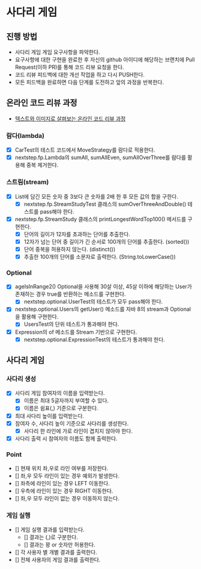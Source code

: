 # 사다리 게임
## 진행 방법
* 사다리 게임 게임 요구사항을 파악한다.
* 요구사항에 대한 구현을 완료한 후 자신의 github 아이디에 해당하는 브랜치에 Pull Request(이하 PR)를 통해 코드 리뷰 요청을 한다.
* 코드 리뷰 피드백에 대한 개선 작업을 하고 다시 PUSH한다.
* 모든 피드백을 완료하면 다음 단계를 도전하고 앞의 과정을 반복한다.

## 온라인 코드 리뷰 과정
* [텍스트와 이미지로 살펴보는 온라인 코드 리뷰 과정](https://github.com/nextstep-step/nextstep-docs/tree/master/codereview)

### 람다(lambda)
- [X] CarTest의 테스트 코드에서 MoveStrategy를 람다로 적용한다.
- [X] nextstep.fp.Lambda의 sumAll, sumAllEven, sumAllOverThree를 람다를 활용해 중복 제거한다.

### 스트림(stream)
- [X] List에 담긴 모든 숫자 중 3보다 큰 숫자를 2배 한 후 모든 값의 합을 구한다.
    - [X] nextstep.fp.StreamStudyTest 클래스의 sumOverThreeAndDouble() 테스트를 pass해야 한다.
- [X] nextstep.fp.StreamStudy 클래스의 printLongestWordTop100() 메서드를 구현한다.
    - [X] 단어의 길이가 12자를 초과하는 단어를 추출한다.
    - [X] 12자가 넘는 단어 중 길이가 긴 순서로 100개의 단어를 추출한다. (sorted())
    - [X] 단어 중복을 허용하지 않는다. (distinct())
    - [X] 추출한 100개의 단어를 소문자로 출력한다. (String.toLowerCase())

### Optional
- [X] ageIsInRange2() Optional을 사용해 30살 이상, 45살 이하에 해당하는 User가 존재하는 경우 true를 반환하는 메소드를 구현한다.
    - [X] nextstep.optional.UserTest의 테스트가 모두 pass해야 한다.
- [X] nextstep.optional.Users의 getUser() 메소드를 자바 8의 stream과 Optional을 활용해 구현한다.
    - [X] UsersTest의 단위 테스트가 통과해야 한다.
- [X] Expression의 of 메소드를 Stream 기반으로 구현한다.
    - [X] nextstep.optional.ExpressionTest의 테스트가 통과해야 한다.

## 사다리 게임

### 사다리 생성
- [X] 사다리 게임 참여자의 이름을 입력받는다.
  - [X] 이름은 최대 5글자까지 부여할 수 있다.
  - [X] 이름은 쉼표(,) 기준으로 구분한다.
- [X] 최대 사다리 높이를 입력받는다.
- [X] 참여자 수, 사다리 높이 기준으로 사다리를 생성한다.
  - [X] 사다리 한 라인에 가로 라인이 겹치지 않아야 한다.
- [X] 사다리 출력 시 참여자의 이름도 함께 출력한다.

### Point
- [] 현재 위치 좌,우로 라인 여부를 저장한다.
- [] 좌,우 모두 라인이 있는 경우 예외가 발생한다.
- [] 좌측에 라인이 있는 경우 LEFT 이동한다.
- [] 우측에 라인이 있는 경우 RIGHT 이동한다.
- [] 좌,우 모두 라인이 없는 경우 이동하지 않는다.

### 게임 실행
- [] 게임 실행 결과를 입력받는다.
  - [] 결과는 (,)로 구분한다.
  - [] 결과는 꽝 or 숫자만 허용한다.
- [] 각 사용자 별 개별 결과를 출력한다.
- [] 전체 사용자의 게임 결과를 출력한다.
